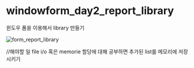 # windowform_day2_report_library
윈도우 폼을 이용해서 library 만들기


![form_report_library](https://user-images.githubusercontent.com/58411932/168461022-77c02ea7-5b73-44d2-b0bd-d85a8ff8a72d.jpg)

//해야할 일
file i/o 혹은 memorie 할당에 대해 공부하면 추가된 list를 메모리에 저장시키기
